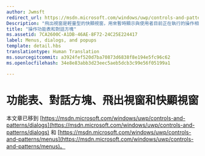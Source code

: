 ```yaml
---
author: Jwmsft
redirect_url: https://msdn.microsoft.com/windows/uwp/controls-and-patterns/dialogs
Description: "飛出視窗是輕量型的快顯視窗，用來暫時顯示與使用者目前正在執行的操作相關的 UI。"
title: "操作功能表和對話方塊"
ms.assetid: 7CA2600C-A1DB-46AE-8F72-24C25E224417
label: Menus, dialogs, and popups
template: detail.hbs
translationtype: Human Translation
ms.sourcegitcommit: a3924fef520d7ba70873d6838f8e194e5fc96c62
ms.openlocfilehash: 34e8e83abb3d23eec5aeb5dcb3c99e56f05199a1

---
```

# <a name="menus-dialogs-flyouts-and-popups"></a>功能表、對話方塊、飛出視窗和快顯視窗

本文章已移到 [https://msdn.microsoft.com/windows/uwp/controls-and-patterns/dialogs](https://msdn.microsoft.com/windows/uwp/controls-and-patterns/dialogs) 和 [https://msdn.microsoft.com/windows/uwp/controls-and-patterns/menus](https://msdn.microsoft.com/windows/uwp/controls-and-patterns/menus)。


<!--HONumber=Dec16_HO2-->


